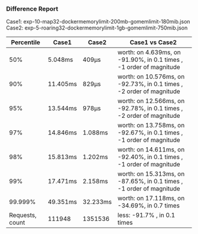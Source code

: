 ### Difference Report
Case1: exp-10-map32-dockermemorylimit-200mb-gomemlimit-180mib.json
Case2: exp-5-roaring32-dockermemorylimit-1gb-gomemlimit-750mib.json

|Percentile|Case1|Case2|Case1 vs Case2|
|---|---|---|---|
|50%|5.048ms|409µs|worth: on 4.639ms, on -91.90%, in 0.1 times , -1 order of magnitude|
|90%|11.405ms|829µs|worth: on 10.576ms, on -92.73%, in 0.1 times , -2 order of magnitude|
|95%|13.544ms|978µs|worth: on 12.566ms, on -92.78%, in 0.1 times , -2 order of magnitude|
|97%|14.846ms|1.088ms|worth: on 13.758ms, on -92.67%, in 0.1 times , -1 order of magnitude|
|98%|15.813ms|1.202ms|worth: on 14.611ms, on -92.40%, in 0.1 times , -1 order of magnitude|
|99%|17.471ms|2.158ms|worth: on 15.313ms, on -87.65%, in 0.1 times , -1 order of magnitude|
|99.999%|49.351ms|32.233ms|worth: on 17.118ms, on -34.69%, in 0.7 times |
|Requests, count|111948|1351536|less: -91.7% , in 0.1 times |
